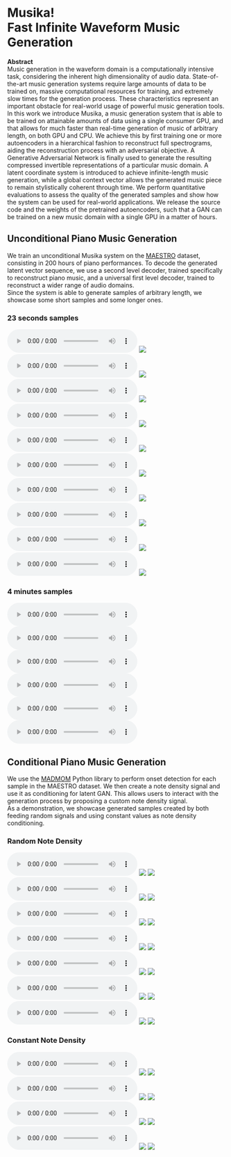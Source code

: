 # Musika! <br/> Fast Infinite Waveform Music Generation

**Abstract**  
Music generation in the waveform domain is a computationally intensive task, considering the inherent high dimensionality of audio data. State-of-the-art music generation systems require large amounts of data to be trained on, massive computational resources for training, and extremely slow times for the generation process. These characteristics represent an important obstacle for real-world usage of powerful music generation tools. In this work we introduce Musika, a music generation system that is able to be trained on attainable amounts of data using a single consumer GPU, and that allows for much faster than real-time generation of music of arbitrary length, on both GPU and CPU. We achieve this by first training one or more autoencoders in a hierarchical fashion to reconstruct full spectrograms, aiding the reconstruction process with an adversarial objective. A Generative Adversarial Network is finally used to generate the resulting compressed invertible representations of a particular music domain. A latent coordinate system is introduced to achieve infinite-length music generation, while a global context vector allows the generated music piece to remain stylistically coherent through time. We perform quantitative evaluations to assess the quality of the generated samples and show how the system can be used for real-world applications. We release the source code and the weights of the pretrained autoencoders, such that a GAN can be trained on a new music domain with a single GPU in a matter of hours.


## Unconditional Piano Music Generation

We train an unconditional Musika system on the [MAESTRO](https://magenta.tensorflow.org/datasets/maestro) dataset, consisting in 200 hours of piano performances. To decode the generated latent vector sequence, we use a second level decoder, trained specifically to reconstruct piano music, and a universal first level decoder, trained to reconstruct a wider range of audio domains.  
Since the system is able to generate samples of arbitrary length, we showcase some short samples and some longer ones.

### 23 seconds samples

<audio src="uncond_piano_mp3/0.mp3" controls ></audio>
<img src="uncond_piano_mp3/0.png">
<audio src="uncond_piano_mp3/1.mp3" controls ></audio>
<img src="uncond_piano_mp3/1.png">
<audio src="uncond_piano_mp3/2.mp3" controls ></audio>
<img src="uncond_piano_mp3/2.png">
<audio src="uncond_piano_mp3/3.mp3" controls ></audio>
<img src="uncond_piano_mp3/3.png">
<audio src="uncond_piano_mp3/4.mp3" controls ></audio>
<img src="uncond_piano_mp3/4.png">
<audio src="uncond_piano_mp3/5.mp3" controls ></audio>
<img src="uncond_piano_mp3/5.png">
<audio src="uncond_piano_mp3/6.mp3" controls ></audio>
<img src="uncond_piano_mp3/6.png">
<audio src="uncond_piano_mp3/7.mp3" controls ></audio>
<img src="uncond_piano_mp3/7.png">
<audio src="uncond_piano_mp3/8.mp3" controls ></audio>
<img src="uncond_piano_mp3/8.png">
<audio src="uncond_piano_mp3/9.mp3" controls ></audio>
<img src="uncond_piano_mp3/9.png">

### 4 minutes samples

<audio src="uncond_piano_mp3/long/0.mp3" controls ></audio>
<audio src="uncond_piano_mp3/long/1.mp3" controls ></audio>
<audio src="uncond_piano_mp3/long/2.mp3" controls ></audio>
<audio src="uncond_piano_mp3/long/3.mp3" controls ></audio>
<audio src="uncond_piano_mp3/long/4.mp3" controls ></audio>
<audio src="uncond_piano_mp3/long/5.mp3" controls ></audio>


## Conditional Piano Music Generation

We use the [MADMOM](https://github.com/CPJKU/madmom) Python library to perform onset detection for each sample in the MAESTRO dataset. We then create a note density signal and use it as conditioning for latent GAN. This allows users to interact with the generation process by proposing a custom note density signal.  
As a demonstration, we showcase generated samples created by both feeding random signals and using constant values as note density conditioning.

### Random Note Density

<audio src="cond_piano_mp3/0.mp3" controls ></audio>
<img src="cond_piano_mp3/0s.png">
<img src="cond_piano_mp3/0.png">
<audio src="cond_piano_mp3/1.mp3" controls ></audio>
<img src="cond_piano_mp3/1s.png">
<img src="cond_piano_mp3/1.png">
<audio src="cond_piano_mp3/2.mp3" controls ></audio>
<img src="cond_piano_mp3/2s.png">
<img src="cond_piano_mp3/2.png">
<audio src="cond_piano_mp3/3.mp3" controls ></audio>
<img src="cond_piano_mp3/3s.png">
<img src="cond_piano_mp3/3.png">
<audio src="cond_piano_mp3/4.mp3" controls ></audio>
<img src="cond_piano_mp3/4s.png">
<img src="cond_piano_mp3/4.png">
<audio src="cond_piano_mp3/5.mp3" controls ></audio>
<img src="cond_piano_mp3/5s.png">
<img src="cond_piano_mp3/5.png">
<audio src="cond_piano_mp3/6.mp3" controls ></audio>
<img src="cond_piano_mp3/6s.png">
<img src="cond_piano_mp3/6.png">

### Constant Note Density

<audio src="cond_piano_mp3/7.mp3" controls ></audio>
<img src="cond_piano_mp3/7s.png">
<img src="cond_piano_mp3/7.png">
<audio src="cond_piano_mp3/8.mp3" controls ></audio>
<img src="cond_piano_mp3/8s.png">
<img src="cond_piano_mp3/8.png">
<audio src="cond_piano_mp3/9.mp3" controls ></audio>
<img src="cond_piano_mp3/9s.png">
<img src="cond_piano_mp3/9.png">
<audio src="cond_piano_mp3/10.mp3" controls ></audio>
<img src="cond_piano_mp3/10s.png">
<img src="cond_piano_mp3/10.png">


<!-- ## Welcome to GitHub Pages

You can use the [editor on GitHub](https://github.com/anonymous2732/anonymous2732.github.io/edit/main/index.md) to maintain and preview the content for your website in Markdown files.

Whenever you commit to this repository, GitHub Pages will run [Jekyll](https://jekyllrb.com/) to rebuild the pages in your site, from the content in your Markdown files.

### Markdown

Markdown is a lightweight and easy-to-use syntax for styling your writing. It includes conventions for

```markdown
Syntax highlighted code block

# Header 1
## Header 2
### Header 3

- Bulleted
- List

1. Numbered
2. List

**Bold** and _Italic_ and `Code` text

[Link](url) and ![Image](src)
```

For more details see [Basic writing and formatting syntax](https://docs.github.com/en/github/writing-on-github/getting-started-with-writing-and-formatting-on-github/basic-writing-and-formatting-syntax).

### Jekyll Themes

Your Pages site will use the layout and styles from the Jekyll theme you have selected in your [repository settings](https://github.com/anonymous2732/anonymous2732.github.io/settings/pages). The name of this theme is saved in the Jekyll `_config.yml` configuration file.

### Support or Contact

Having trouble with Pages? Check out our [documentation](https://docs.github.com/categories/github-pages-basics/) or [contact support](https://support.github.com/contact) and we’ll help you sort it out.
 -->
